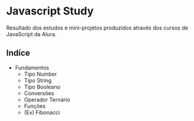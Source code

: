 # Javascript Study

Resultado dos estudos e mini-projetos produzidos através dos cursos de JavaScript da Alura.

## Indíce

- Fundamentos
  - Tipo Number
  - Tipo String
  - Tipo Booleano
  - Conversões
  - Operador Ternário
  - Funções
  - (Ex) Fibonacci